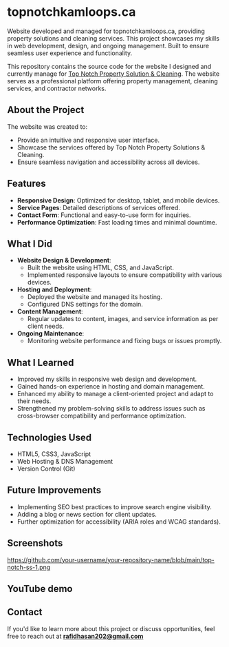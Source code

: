 # topnotchkamloops.ca
Website developed and managed for topnotchkamloops.ca, providing property solutions and cleaning services. This project showcases my skills in web development, design, and ongoing management. Built to ensure seamless user experience and functionality. 




This repository contains the source code for the website I designed and currently manage for [Top Notch Property Solution & Cleaning](https://topnotchkamloops.ca/). The website serves as a professional platform offering property management, cleaning services, and contractor networks.

## About the Project

The website was created to:
- Provide an intuitive and responsive user interface.
- Showcase the services offered by Top Notch Property Solutions & Cleaning.
- Ensure seamless navigation and accessibility across all devices.

## Features
- **Responsive Design**: Optimized for desktop, tablet, and mobile devices.
- **Service Pages**: Detailed descriptions of services offered.
- **Contact Form**: Functional and easy-to-use form for inquiries.
- **Performance Optimization**: Fast loading times and minimal downtime.

## What I Did
- **Website Design & Development**:
  - Built the website using HTML, CSS, and JavaScript.
  - Implemented responsive layouts to ensure compatibility with various devices.
- **Hosting and Deployment**:
  - Deployed the website and managed its hosting.
  - Configured DNS settings for the domain.
- **Content Management**:
  - Regular updates to content, images, and service information as per client needs.
- **Ongoing Maintenance**:
  - Monitoring website performance and fixing bugs or issues promptly.

## What I Learned
- Improved my skills in responsive web design and development.
- Gained hands-on experience in hosting and domain management.
- Enhanced my ability to manage a client-oriented project and adapt to their needs.
- Strengthened my problem-solving skills to address issues such as cross-browser compatibility and performance optimization.

## Technologies Used
- HTML5, CSS3, JavaScript
- Web Hosting & DNS Management
- Version Control (Git)

## Future Improvements
- Implementing SEO best practices to improve search engine visibility.
- Adding a blog or news section for client updates.
- Further optimization for accessibility (ARIA roles and WCAG standards).

## Screenshots
https://github.com/your-username/your-repository-name/blob/main/top-notch-ss-1.png

## YouTube demo 

## Contact
If you'd like to learn more about this project or discuss opportunities, feel free to reach out at **rafidhasan202@gmail.com**
